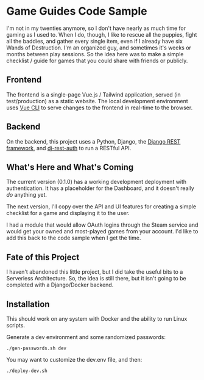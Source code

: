 # Game Guides Code Sample

I'm not in my twenties anymore, so I don't have nearly as much time for gaming as I used to. When I
do, though, I like to rescue all the puppies, fight all the baddies, and gather every single item,
even if I already have six Wands of Destruction. I'm an organized guy, and sometimes it's weeks or
months between play sessions. So the idea here was to make a simple checklist / guide for games
that you could share with friends or publicly.

## Frontend

The frontend is a single-page Vue.js / Tailwind application, served (in test/production) as a
static website. The local development environment uses [Vue CLI](https://cli.vuejs.org/) to serve
changes to the frontend in real-time to the browser.

## Backend

On the backend, this project uses a Python, Django, the
[Django REST framework](https://www.django-rest-framework.org/), and
[dj-rest-auth](https://pypi.org/project/dj-rest-auth/) to run a RESTful API.

## What's Here and What's Coming

The current version (0.1.0) has a working development deployment with authentication. It has a
placeholder for the Dashboard, and it doesn't really _do_ anything yet.

The next version, I'll copy over the API and UI features for creating a simple checklist for a game
and displaying it to the user.

I had a module that would allow OAuth logins through the Steam service and would get your owned and
most-played games from your account. I'd like to add this back to the code sample when I get the
time.

## Fate of this Project

I haven't abandoned this little project, but I did take the useful bits to a Serverless
Architecture. So, the idea is still there, but it isn't going to be completed with a Django/Docker
backend.

## Installation

This should work on any system with Docker and the ability to run Linux scripts.

Generate a dev environment and some randomized passwords:

```shell
./gen-passwords.sh dev
```

You may want to customize the dev.env file, and then:

```shell
./deploy-dev.sh
```